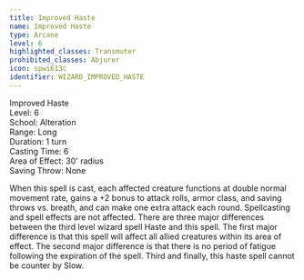 ```yaml
---
title: Improved Haste
name: Improved Haste
type: Arcane
level: 6
highlighted_classes: Transmuter
prohibited_classes: Abjurer
icon: spwi613c
identifier: WIZARD_IMPROVED_HASTE
---
```

Improved Haste  
Level: 6  
School: Alteration  
Range: Long  
Duration: 1 turn  
Casting Time: 6  
Area of Effect: 30' radius  
Saving Throw: None  
  
When this spell is cast, each affected creature functions at double normal movement rate, gains a +2 bonus to attack rolls, armor class, and saving throws vs. breath, and can make one extra attack each round. Spellcasting and spell effects are not affected. There are three major differences between the third level wizard spell Haste and this spell. The first major difference is that this spell will affect all allied creatures within its area of effect. The second major difference is that there is no period of fatigue following the expiration of the spell. Third and finally, this haste spell cannot be counter by Slow.  
